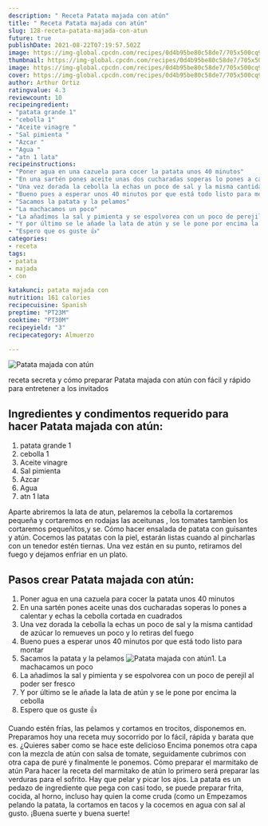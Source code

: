 ```yaml
---
description: " Receta Patata majada con atún"
title: " Receta Patata majada con atún"
slug: 128-receta-patata-majada-con-atun
future: true
publishDate: 2021-08-22T07:19:57.502Z
image: https://img-global.cpcdn.com/recipes/0d4b95be80c58de7/705x500cq90/patata-majada-con-atun-foto-principal.jpg
thumbnail: https://img-global.cpcdn.com/recipes/0d4b95be80c58de7/705x500cq90/patata-majada-con-atun-foto-principal.jpg
image: https://img-global.cpcdn.com/recipes/0d4b95be80c58de7/705x500cq90/patata-majada-con-atun-foto-principal.jpg
cover: https://img-global.cpcdn.com/recipes/0d4b95be80c58de7/705x500cq90/patata-majada-con-atun-foto-principal.jpg
author: Arthur Ortiz
ratingvalue: 4.3
reviewcount: 10
recipeingredient:
- "patata grande 1"
- "cebolla 1"
- "Aceite vinagre "
- "Sal pimienta "
- "Azcar "
- "Agua "
- "atn 1 lata"
recipeinstructions:
- "Poner agua en una cazuela para cocer la patata unos 40 minutos"
- "En una sartén pones aceite unas dos cucharadas soperas lo pones a calentar y echas la cebolla cortada en cuadrados"
- "Una vez dorada la cebolla la echas un poco de sal y la misma cantidad de azúcar lo remueves un poco y lo retiras del fuego"
- "Bueno pues a esperar unos 40 minutos por que está todo listo para montar"
- "Sacamos la patata y la pelamos"
- "La machacamos un poco"
- "La añadimos la sal y pimienta y se espolvorea con un poco de perejil al poder ser fresco"
- "Y por último se le añade la lata de atún y se le pone por encima la cebolla"
- "Espero que os guste 👍"
categories:
- receta
tags:
- patata
- majada
- con

katakunci: patata majada con 
nutrition: 161 calories
recipecuisine: Spanish
preptime: "PT23M"
cooktime: "PT30M"
recipeyield: "3"
recipecategory: Almuerzo

---
```



![Patata majada con atún](https://img-global.cpcdn.com/recipes/0d4b95be80c58de7/705x500cq90/patata-majada-con-atun-foto-principal.jpg)

receta secreta y cómo preparar Patata majada con atún con fácil y rápido para entretener a los invitados

<!--inarticleads1-->

## Ingredientes y condimentos requerido para hacer Patata majada con atún:

1. patata grande 1
1. cebolla 1
1. Aceite vinagre 
1. Sal pimienta 
1. Azcar 
1. Agua 
1. atn 1 lata

Aparte abriremos la lata de atun, pelaremos la cebolla la cortaremos pequeña y cortaremos en rodajas las aceitunas , los tomates tambien los cortaremos pequeñitos,y se. Cómo hacer ensalada de patata con guisantes y atún. Cocemos las patatas con la piel, estarán listas cuando al pincharlas con un tenedor estén tiernas. Una vez están en su punto, retiramos del fuego y dejamos enfriar en un plato. 

<!--inarticleads2-->

## Pasos crear Patata majada con atún:

1. Poner agua en una cazuela para cocer la patata unos 40 minutos
1. En una sartén pones aceite unas dos cucharadas soperas lo pones a calentar y echas la cebolla cortada en cuadrados
1. Una vez dorada la cebolla la echas un poco de sal y la misma cantidad de azúcar lo remueves un poco y lo retiras del fuego
1. Bueno pues a esperar unos 40 minutos por que está todo listo para montar
1. Sacamos la patata y la pelamos
<img src="https://img-global.cpcdn.com/steps/faf22a7955dc4da7/160x128cq70/foto-del-paso-5-de-la-receta-patata-majada-con-atun.jpg" alt="Patata majada con atún">1. La machacamos un poco
1. La añadimos la sal y pimienta y se espolvorea con un poco de perejil al poder ser fresco
1. Y por último se le añade la lata de atún y se le pone por encima la cebolla
1. Espero que os guste 👍


Cuando estén frías, las pelamos y cortamos en trocitos, disponemos en. Preparamos hoy una receta muy socorrido por lo fácil, rápida y barata que es. ¿Quieres saber como se hace este delicioso Encima ponemos otra capa con la mezcla de atún con salsa de tomate, seguidamente cubrimos con otra capa de puré y finalmente le ponemos. Cómo preparar el marmitako de atún Para hacer la receta del marmitako de atún lo primero será preparar las verduras para el sofrito. Hay que pelar y picar los ajos. La patata es un pedazo de ingrediente que pega con casi todo, se puede preparar frita, cocida, al horno, incluso hay quien la come cruda (como un Empezamos pelando la patata, la cortamos en tacos y la cocemos en agua con sal al gusto. 
¡Buena suerte y buena suerte!

